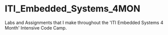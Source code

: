 # ITI_Embedded_Systems_4MON
Labs and Assignments that I make throughout the 'ITI Embedded Systems 4 Month' Intensive Code Camp.
